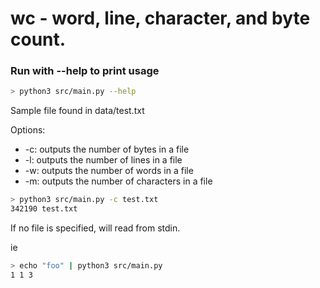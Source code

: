# wc - word, line, character, and byte count. 

### Run with --help to print usage
```bash
> python3 src/main.py --help
```

Sample file found in data/test.txt

Options:
- -c: outputs the number of bytes in a file
- -l: outputs the number of lines in a file
- -w: outputs the number of words in a file
- -m: outputs the number of characters in a file

```bash
> python3 src/main.py -c test.txt
342190 test.txt
```

If no file is specified, will read from stdin.

ie
```bash
> echo "foo" | python3 src/main.py
1 1 3
```
